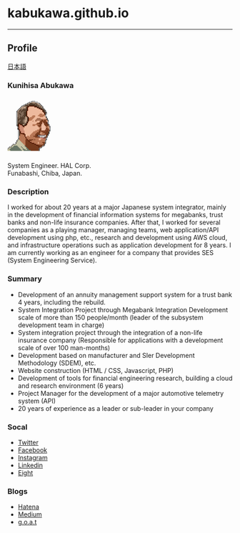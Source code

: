 # kabukawa.github.io

---

## Profile

[日本語](README_ja.md)

### Kunihisa Abukawa

![](img/profile.png)

System Engineer. HAL Corp.<br>
Funabashi, Chiba, Japan.


### Description

I worked for about 20 years at a major Japanese system integrator, mainly in the development of financial information systems for megabanks, trust banks and non-life insurance companies. 
After that, I worked for several companies as a playing manager, managing teams, web application/API development using php, etc., research and development using AWS cloud, and infrastructure operations such as application development for 8 years. 
I am currently working as an engineer for a company that provides SES (System Engineering Service).
### Summary

- Development of an annuity management support system for a trust bank
4 years, including the rebuild.
- System Integration Project through Megabank Integration
Development scale of more than 150 people/month (leader of the subsystem development team in charge)
- System integration project through the integration of a non-life insurance company
(Responsible for applications with a development scale of over 100 man-months)
- Development based on manufacturer and SIer Development Methodology (SDEM), etc.
- Website construction (HTML / CSS, Javascript, PHP)
- Development of tools for financial engineering research, building a cloud and research environment (6 years)
- Project Manager for the development of a major automotive telemetry system (API)
- 20 years of experience as a leader or sub-leader in your company

### Socal

* [Twitter](https://twitter.com/kabukawa)
* [Facebook](https://www.facebook.com/kabukawa)
* [Instagram](https://www.instagram.com/kabukawa/?hl=ja)
* [Linkedin](https://www.linkedin.com/in/kunihisa-abukawa-78537591/)
* [Eight](https://8card.net/p/39727434779)


### Blogs

* [Hatena](https://kabukawa.hatenablog.jp/)
* [Medium](https://medium.com/@kabukawa)
* [g.o.a.t](https://kabukawa.goat.me/)
